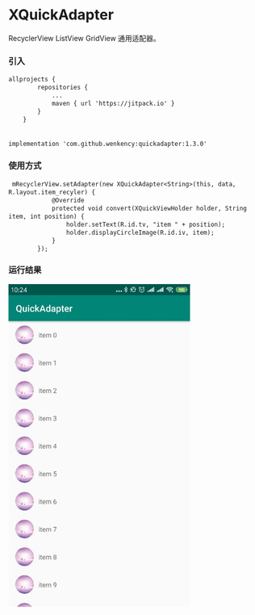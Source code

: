 # XQuickAdapter
RecyclerView ListView GridView 通用适配器。

### 引入

```
allprojects {
		repositories {
			...
			maven { url 'https://jitpack.io' }
		}
	}


implementation 'com.github.wenkency:quickadapter:1.3.0'

```

### 使用方式
```
 mRecyclerView.setAdapter(new XQuickAdapter<String>(this, data, R.layout.item_recyler) {
            @Override
            protected void convert(XQuickViewHolder holder, String item, int position) {
                holder.setText(R.id.tv, "item " + position);
                holder.displayCircleImage(R.id.iv, item);
            }
        });
```

### 运行结果

<img src="screenshot/image.jpg" width="360px"/>